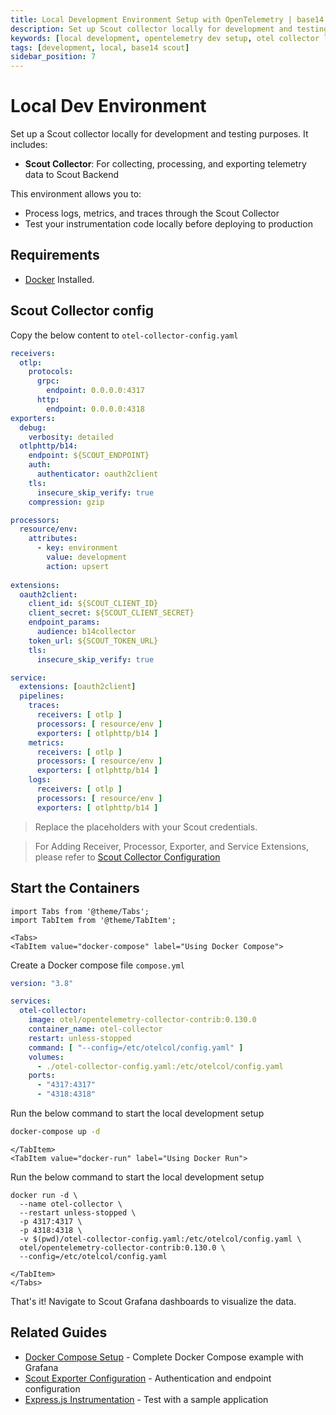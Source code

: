 ```yaml
---
title: Local Development Environment Setup with OpenTelemetry | base14 Scout
description: Set up Scout collector locally for development and testing. Run OpenTelemetry Collector with Docker for processing traces, metrics, and logs in your dev environment.
keywords: [local development, opentelemetry dev setup, otel collector local, development environment, testing observability]
tags: [development, local, base14 scout]
sidebar_position: 7
---
```


# Local Dev Environment

Set up a Scout collector locally for development and testing purposes.
It includes:

- **Scout Collector**:
  For collecting, processing, and exporting telemetry data to Scout Backend

This environment allows you to:

- Process logs, metrics, and traces through the Scout Collector
- Test your instrumentation code locally before deploying to production

## Requirements

- [Docker](https://www.docker.com/) Installed.

## Scout Collector config

Copy the below content to `otel-collector-config.yaml`

```yaml showLineNumbers
receivers:
  otlp:
    protocols:
      grpc:
        endpoint: 0.0.0.0:4317
      http:
        endpoint: 0.0.0.0:4318
exporters:
  debug:
    verbosity: detailed
  otlphttp/b14:
    endpoint: ${SCOUT_ENDPOINT}
    auth:
      authenticator: oauth2client
    tls:
      insecure_skip_verify: true
    compression: gzip

processors:
  resource/env:
    attributes:
      - key: environment
        value: development
        action: upsert
    
extensions:
  oauth2client:
    client_id: ${SCOUT_CLIENT_ID}
    client_secret: ${SCOUT_CLIENT_SECRET}
    endpoint_params:
      audience: b14collector
    token_url: ${SCOUT_TOKEN_URL}
    tls:
      insecure_skip_verify: true

service:
  extensions: [oauth2client]
  pipelines:
    traces:
      receivers: [ otlp ]
      processors: [ resource/env ]
      exporters: [ otlphttp/b14 ]
    metrics:
      receivers: [ otlp ]
      processors: [ resource/env ]
      exporters: [ otlphttp/b14 ]
    logs:
      receivers: [ otlp ]
      processors: [ resource/env ]
      exporters: [ otlphttp/b14 ]
```

> Replace the placeholders with your Scout credentials.

> For Adding Receiver, Processor, Exporter, and Service Extensions,
> please refer to [Scout Collector Configuration](https://opentelemetry.io/docs/collector/configuration/)

## Start the Containers

```mdx-code-block
import Tabs from '@theme/Tabs';
import TabItem from '@theme/TabItem';

<Tabs>
<TabItem value="docker-compose" label="Using Docker Compose">
```

Create a Docker compose file `compose.yml`

```yaml showLineNumbers
version: "3.8"

services:
  otel-collector:
    image: otel/opentelemetry-collector-contrib:0.130.0
    container_name: otel-collector
    restart: unless-stopped
    command: [ "--config=/etc/otelcol/config.yaml" ]
    volumes:
      - ./otel-collector-config.yaml:/etc/otelcol/config.yaml
    ports:
      - "4317:4317"
      - "4318:4318"
```

Run the below command to start the local development setup

```bash
docker-compose up -d
```

```mdx-code-block
</TabItem>
<TabItem value="docker-run" label="Using Docker Run">
```

Run the below command to start the local development setup

```shell
docker run -d \
  --name otel-collector \
  --restart unless-stopped \
  -p 4317:4317 \
  -p 4318:4318 \
  -v $(pwd)/otel-collector-config.yaml:/etc/otelcol/config.yaml \
  otel/opentelemetry-collector-contrib:0.130.0 \
  --config=/etc/otelcol/config.yaml
```

```mdx-code-block
</TabItem>
</Tabs>
```

That's it! Navigate to Scout Grafana dashboards
to visualize the data.

## Related Guides

- [Docker Compose Setup](./docker-compose-example.md) - Complete Docker Compose
  example with Grafana
- [Scout Exporter Configuration](./scout-exporter.md) - Authentication and
  endpoint configuration
- [Express.js Instrumentation](../apps/auto-instrumentation/express.md) - Test
  with a sample application

